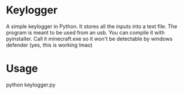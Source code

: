 # Keylogger
A simple keylogger in Python. It stores all the inputs into a text file.
The program is meant to be used from an usb.
You can compile it with pyinstaller.
Call it minecraft.exe so it won't be detectable by windows defender (yes, this is working lmao)

# Usage
python keylogger.py


